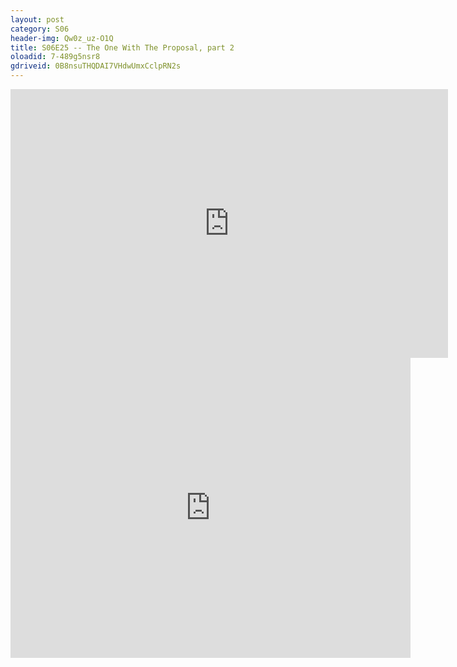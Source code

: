 ```yaml
---
layout: post 
category: S06 
header-img: Qw0z_uz-O1Q
title: S06E25 -- The One With The Proposal, part 2 
oloadid: 7-489g5nsr8 
gdriveid: 0B8nsuTHQDAI7VHdwUmxCclpRN2s 
--- 
```

<!--more--> 
<iframe src='https://openload.co/embed//' width='700' height='430' frameborder='0' scrolling='no' allowfullscreen='allowfullscreen'></iframe> 
<iframe src='https://drive.google.com/file/d/0B8nsuTHQDAI7VHdwUmxCclpRN2s/preview' width='640' height='480' frameborder='0' scrolling='no' allowfullscreen='allowfullscreen'></iframe> 
